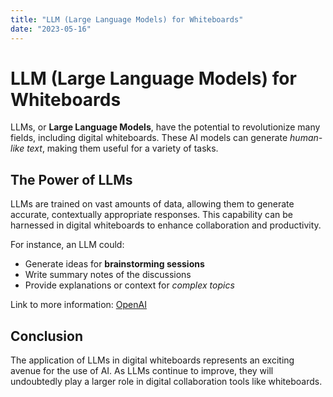 ```yaml
---
title: "LLM (Large Language Models) for Whiteboards"
date: "2023-05-16"
---
```


# LLM (Large Language Models) for **Whiteboards**

LLMs, or **Large Language Models**, have the potential to revolutionize many fields, including digital whiteboards. These AI models can generate _human-like text_, making them useful for a variety of tasks.

## The Power of LLMs

LLMs are trained on vast amounts of data, allowing them to generate accurate, contextually appropriate responses. This capability can be harnessed in digital whiteboards to enhance collaboration and productivity.

For instance, an LLM could:
- Generate ideas for **brainstorming sessions**
- Write summary notes of the discussions
- Provide explanations or context for _complex topics_

Link to more information: [OpenAI](https://www.openai.com)

## Conclusion

The application of LLMs in digital whiteboards represents an exciting avenue for the use of AI. As LLMs continue to improve, they will undoubtedly play a larger role in digital collaboration tools like whiteboards.
